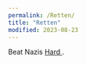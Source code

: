 ```yaml
---
permalink: /Retten/
title: "Retten"
modified: 2023-08-23
---
```







Beat Nazis <a href=" https://en.wikipedia.org/wiki/Nazi_Germany "> Hard  </a> .
